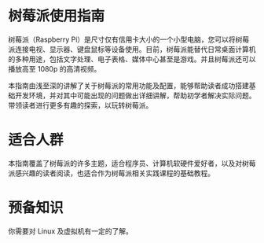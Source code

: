 # 树莓派使用指南

树莓派（Raspberry Pi）是尺寸仅有信用卡大小的一个小型电脑，您可以将树莓派连接电视、显示器、键盘鼠标等设备使用。目前，树莓派能替代日常桌面计算机的多种用途，包括文字处理、电子表格、媒体中心甚至是游戏。并且树莓派还可以播放高至 1080p 的高清视频。

本指南由浅至深的讲解了关于树莓派的常用功能及配置，能够帮助读者成功搭建基础开发环境，并对其中可能出现的问题做出详细讲解，帮助初学者解决实际问题。带领读者进行更多有趣的探索，以玩转树莓派。

# 适合人群

本指南覆盖了树莓派的许多主题，适合程序员、计算机软硬件爱好者，以及对树莓派感兴趣的读者阅读，也适合作为树莓派相关实践课程的基础教程。

# 预备知识

你需要对 Linux 及虚拟机有一定的了解。

 


